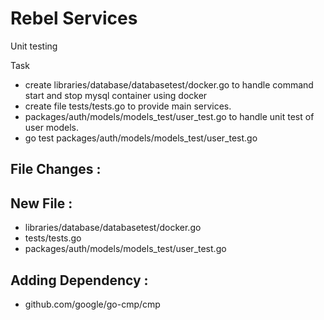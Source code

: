 # Rebel Services

Unit testing

Task
- create libraries/database/databasetest/docker.go to handle command start and stop mysql container using docker
- create file tests/tests.go to provide main services.
- packages/auth/models/models_test/user_test.go to handle unit test of user models.
- go test packages/auth/models/models_test/user_test.go 

## File Changes :

## New File :
- libraries/database/databasetest/docker.go
- tests/tests.go
- packages/auth/models/models_test/user_test.go

## Adding Dependency :
- github.com/google/go-cmp/cmp
